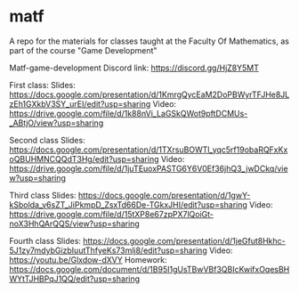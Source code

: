 # matf
A repo for the materials for classes taught at the Faculty Of Mathematics, as part of the course "Game Development"

Matf-game-development Discord link: https://discord.gg/HjZ8Y5MT

First class:
Slides: https://docs.google.com/presentation/d/1KmrgQycEaM2DoPBWyrTFJHe8JLzEh1GXkbV3SY_urEI/edit?usp=sharing
Video: https://drive.google.com/file/d/1k88nVi_LaGSkQWot9pftDCMUs-_ABtjO/view?usp=sharing

Second class
Slides: https://docs.google.com/presentation/d/1TXrsuBOWTl_yqc5rf19obaRQFxKxoQBUHMNCQQdT3Hg/edit?usp=sharing
Video: https://drive.google.com/file/d/1juTEuoxPASTG6Y6V0Ef36jhQ3_jwDCkq/view?usp=sharing

Third class
Slides: https://docs.google.com/presentation/d/1gwY-kSbolda_v6sZT_JiPkmpD_ZsxTd66De-TGkxJHI/edit?usp=sharing
Video: https://drive.google.com/file/d/15tXP8e67zpPX7lQoiGt-noX3HhQArQQS/view?usp=sharing

Fourth class
Slides: https://docs.google.com/presentation/d/1jeGfut8Hkhc-5J1zy7mdybGizbIuutThfyeKs73mlj8/edit?usp=sharing
Video: https://youtu.be/Glxdow-dXVY
Homework: https://docs.google.com/document/d/1B95I1gUsTBwVBf3QBIcKwifxOqesBHWYtTJHBPqJ1QQ/edit?usp=sharing
